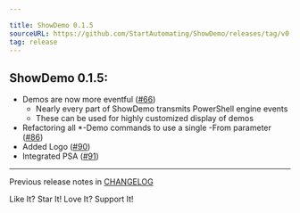 ```yaml
---

title: ShowDemo 0.1.5
sourceURL: https://github.com/StartAutomating/ShowDemo/releases/tag/v0.1.5
tag: release
---
```

## ShowDemo 0.1.5:

* Demos are now more eventful ([#66](https://github.com/StartAutomating/ShowDemo/issues/66))
  * Nearly every part of ShowDemo transmits PowerShell engine events
  * These can be used for highly customized display of demos
* Refactoring all *-Demo commands to use a single -From parameter ([#86](https://github.com/StartAutomating/ShowDemo/issues/86))
* Added Logo ([#90](https://github.com/StartAutomating/ShowDemo/issues/90))
* Integrated PSA ([#91](https://github.com/StartAutomating/ShowDemo/issues/91))

---

Previous release notes in [CHANGELOG](https://github.com/StartAutomating/ShowDemo/blob/main/CHANGELOG.md)

Like It?  Star It!  Love It?  Support It!
